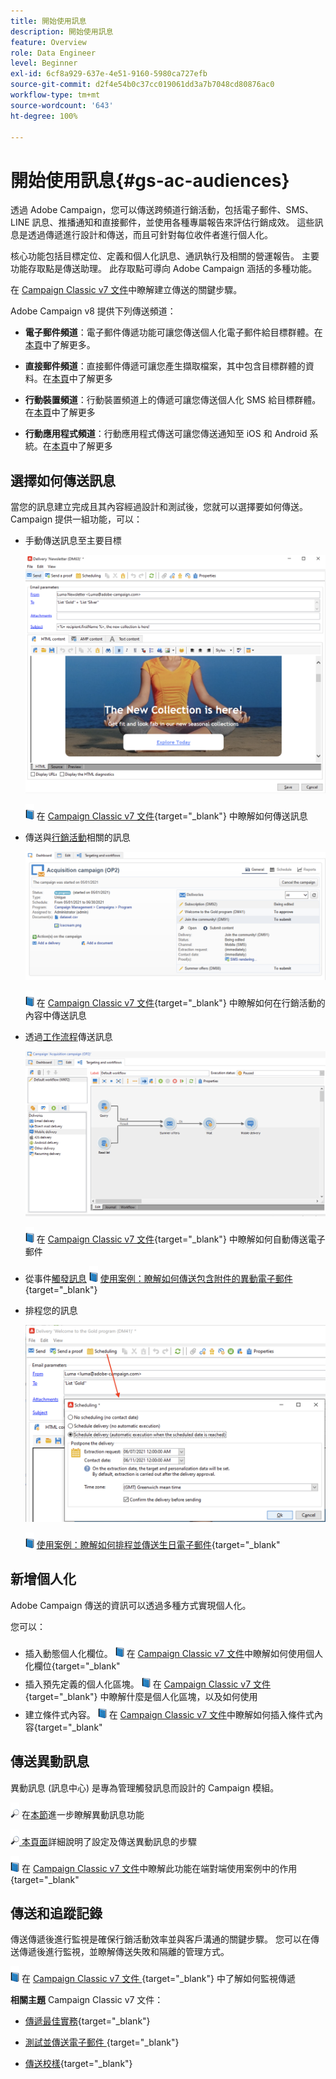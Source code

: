 ```yaml
---
title: 開始使用訊息
description: 開始使用訊息
feature: Overview
role: Data Engineer
level: Beginner
exl-id: 6cf8a929-637e-4e51-9160-5980ca727efb
source-git-commit: d2f4e54b0c37cc019061dd3a7b7048cd80876ac0
workflow-type: tm+mt
source-wordcount: '643'
ht-degree: 100%

---
```


# 開始使用訊息{#gs-ac-audiences}

透過 Adobe Campaign，您可以傳送跨頻道行銷活動，包括電子郵件、SMS、LINE 訊息、推播通知和直接郵件，並使用各種專屬報告來評估行銷成效。 這些訊息是透過傳遞進行設計和傳送，而且可針對每位收件者進行個人化。

核心功能包括目標定位、定義和個人化訊息、通訊執行及相關的營運報告。 主要功能存取點是傳送助理。 此存取點可導向 Adobe Campaign 涵括的多種功能。

在 [Campaign Classic v7 文件](https://experienceleague.adobe.com/docs/campaign-classic/using/sending-messages/key-steps-when-creating-a-delivery/steps-about-delivery-creation-steps.html?lang=zh-Hant)中瞭解建立傳送的關鍵步驟。

Adobe Campaign v8 提供下列傳送頻道：

* **電子郵件頻道**：電子郵件傳遞功能可讓您傳送個人化電子郵件給目標群體。在[本頁](../send/email.md)中了解更多。

* **直接郵件頻道**：直接郵件傳遞可讓您產生擷取檔案，其中包含目標群體的資料。在[本頁](../send/direct-mail.md)中了解更多

* **行動裝置頻道**：行動裝置頻道上的傳遞可讓您傳送個人化 SMS 給目標群體。在[本頁](../send/sms.md)中了解更多

* **行動應用程式頻道**：行動應用程式傳送可讓您傳送通知至 iOS 和 Android 系統。在[本頁](../send/push.md)中了解更多

<!--
* **LINE channel**: LINE deliveries let you send messages on LINE, an instant messaging application available on all smartphones. Learn more in [this page](../send/line.md)
-->

## 選擇如何傳送訊息

當您的訊息建立完成且其內容經過設計和測試後，您就可以選擇要如何傳送。 Campaign 提供一組功能，可以：

* 手動傳送訊息至主要目標

   ![](assets/send-email.png)

   ![](../assets/do-not-localize/book.png) 在 [Campaign Classic v7 文件](https://experienceleague.adobe.com/docs/campaign-classic/using/sending-messages/sending-emails/sending-an-email/sending-messages.html?lang=zh-Hant){target=&quot;_blank&quot;} 中瞭解如何傳送訊息

* 傳送與[行銷活動](campaigns.md)相關的訊息

   ![](assets/deliveries-in-a-campaign.png)

   ![](../assets/do-not-localize/book.png) 在 [Campaign Classic v7 文件](https://experienceleague.adobe.com/docs/campaign-classic/using/orchestrating-campaigns/orchestrate-campaigns/marketing-campaign-deliveries.html?lang=zh-Hant){target=&quot;_blank&quot;} 中瞭解如何在行銷活動的內容中傳送訊息

* 透過[工作流程](../config/workflows.md)傳送訊息

   ![](assets/send-in-a-wf.png)

   ![](../assets/do-not-localize/book.png) 在 [Campaign Classic v7 文件](https://experienceleague.adobe.com/docs/campaign-classic/using/automating-with-workflows/action-activities/delivery.html?lang=zh-Hant){target=&quot;_blank&quot;} 中瞭解如何自動傳送電子郵件

* 從事件[觸發訊息](../send/transactional.md) 
   ![](../assets/do-not-localize/book.png) [使用案例：瞭解如何傳送包含附件的異動電子郵件](https://experienceleague.adobe.com/docs/campaign-classic/using/transactional-messaging/transactional-email-with-attachments.html?lang=zh-Hant){target=&quot;_blank&quot;}

* 排程您的訊息

   ![](assets/schedule-send.png)

   ![](../assets/do-not-localize/book.png) [使用案例：瞭解如何排程並傳送生日電子郵件](https://experienceleague.adobe.com/docs/campaign-classic/using/automating-with-workflows/use-cases/deliveries/sending-a-birthday-email.html?lang=zh-Hant){target=&quot;_blank&quot;


## 新增個人化

Adobe Campaign 傳送的資訊可以透過多種方式實現個人化。

您可以：

* 插入動態個人化欄位。
   ![](../assets/do-not-localize/book.png) 在 [Campaign Classic v7 文件](https://experienceleague.adobe.com/docs/campaign-classic/using/sending-messages/personalizing-deliveries/personalization-fields.html?lang=zh-Hant)中瞭解如何使用個人化欄位{target=&quot;_blank&quot;
* 插入預先定義的個人化區塊。
   ![](../assets/do-not-localize/book.png) 在 [Campaign Classic v7 文件](https://experienceleague.adobe.com/docs/campaign-classic/using/sending-messages/personalizing-deliveries/personalization-blocks.html?lang=zh-Hant){target=&quot;_blank&quot;} 中瞭解什麼是個人化區塊，以及如何使用
* 建立條件式內容。
   ![](../assets/do-not-localize/book.png) 在 [Campaign Classic v7 文件](https://experienceleague.adobe.com/docs/campaign-classic/using/sending-messages/personalizing-deliveries/conditional-content.html?lang=zh-Hant)中瞭解如何插入條件式內容{target=&quot;_blank&quot;

## 傳送異動訊息

異動訊息 (訊息中心) 是專為管理觸發訊息而設計的 Campaign 模組。

![](../assets/do-not-localize/glass.png) 在[本節](../dev/architecture.md#transac-msg-archi)進一步瞭解異動訊息功能

![](../assets/do-not-localize/glass.png)[ 本頁面](../send/transactional.md)詳細說明了設定及傳送異動訊息的步驟

![](../assets/do-not-localize/book.png) 在 [Campaign Classic v7 文件](https://experienceleague.adobe.com/docs/campaign-classic/using/transactional-messaging/transactional-email-with-attachments.html?lang=zh-Hant)中瞭解此功能在端對端使用案例中的作用{target=&quot;_blank&quot;

## 傳送和追蹤記錄

傳送傳遞後進行監視是確保行銷活動效率並與客戶溝通的關鍵步驟。 您可以在傳送傳遞後進行監視，並瞭解傳送失敗和隔離的管理方式。

![](../assets/do-not-localize/book.png) 在 [Campaign Classic v7 文件 ](https://experienceleague.adobe.com/docs/campaign-classic/using/sending-messages/monitoring-deliveries/about-delivery-monitoring.html?lang=zh-Hans#sending-messages){target=&quot;_blank&quot;} 中了解如何監視傳遞


**相關主題** Campaign Classic v7 文件：

* [傳遞最佳實務](https://experienceleague.adobe.com/docs/campaign-classic/using/sending-messages/key-steps-when-creating-a-delivery/delivery-bestpractices/delivery-best-practices.html?lang=zh-Hant){target=&quot;_blank&quot;}

* [測試並傳送電子郵件 ](https://experienceleague.adobe.com/docs/campaign-classic/using/sending-messages/sending-emails/sending-an-email/sending-messages.html){target=&quot;_blank&quot;}

* [傳送校樣](https://experienceleague.adobe.com/docs/campaign-classic/using/sending-messages/key-steps-when-creating-a-delivery/steps-validating-the-delivery.html?lang=zh-Hant){target=&quot;_blank&quot;}
